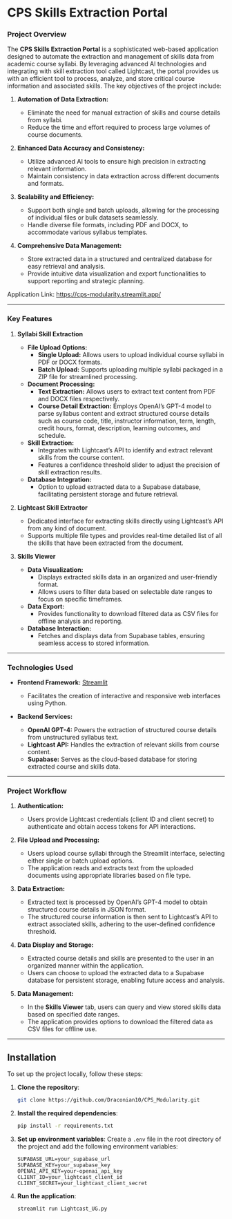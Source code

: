 # CPS Skills Extraction Portal

### **Project Overview**

The **CPS Skills Extraction Portal** is a sophisticated web-based application designed to automate the extraction and management of skills data from academic course syllabi. By leveraging advanced AI technologies and integrating with skill extraction tool called Lightcast, the portal provides us with an efficient tool to process, analyze, and store critical course information and associated skills. The key objectives of the project include:

1. **Automation of Data Extraction:**
   - Eliminate the need for manual extraction of skills and course details from syllabi.
   - Reduce the time and effort required to process large volumes of course documents.

2. **Enhanced Data Accuracy and Consistency:**
   - Utilize advanced AI tools to ensure high precision in extracting relevant information.
   - Maintain consistency in data extraction across different documents and formats.

3. **Scalability and Efficiency:**
   - Support both single and batch uploads, allowing for the processing of individual files or bulk datasets seamlessly.
   - Handle diverse file formats, including PDF and DOCX, to accommodate various syllabus templates.

4. **Comprehensive Data Management:**
   - Store extracted data in a structured and centralized database for easy retrieval and analysis.
   - Provide intuitive data visualization and export functionalities to support reporting and strategic planning.

Application Link: https://cps-modularity.streamlit.app/

---

### **Key Features**

1. **Syllabi Skill Extraction**
   - **File Upload Options:**
     - **Single Upload:** Allows users to upload individual course syllabi in PDF or DOCX formats.
     - **Batch Upload:** Supports uploading multiple syllabi packaged in a ZIP file for streamlined processing.
   - **Document Processing:**
     - **Text Extraction:** Allows users to extract text content from PDF and DOCX files respectively.
     - **Course Detail Extraction:** Employs OpenAI’s GPT-4 model to parse syllabus content and extract structured course details such as course code, title, instructor information, term, length, credit hours, format, description, learning outcomes, and schedule.
   - **Skill Extraction:**
     - Integrates with Lightcast’s API to identify and extract relevant skills from the course content.
     - Features a confidence threshold slider to adjust the precision of skill extraction results.
   - **Database Integration:**
     - Option to upload extracted data to a Supabase database, facilitating persistent storage and future retrieval.

2. **Lightcast Skill Extractor**
   - Dedicated interface for extracting skills directly using Lightcast’s API from any kind of document.
   - Supports multiple file types and provides real-time detailed list of all the skills that have been extracted from the document.

3. **Skills Viewer**
   - **Data Visualization:**
     - Displays extracted skills data in an organized and user-friendly format.
     - Allows users to filter data based on selectable date ranges to focus on specific timeframes.
   - **Data Export:**
     - Provides functionality to download filtered data as CSV files for offline analysis and reporting.
   - **Database Interaction:**
     - Fetches and displays data from Supabase tables, ensuring seamless access to stored information.

---

### **Technologies Used**

- **Frontend Framework:** [Streamlit](https://streamlit.io/)
  - Facilitates the creation of interactive and responsive web interfaces using Python.
  
- **Backend Services:**
  - **OpenAI GPT-4:** Powers the extraction of structured course details from unstructured syllabus text.
  - **Lightcast API:** Handles the extraction of relevant skills from course content.
  - **Supabase:** Serves as the cloud-based database for storing extracted course and skills data.

---

### **Project Workflow**

1. **Authentication:**
   - Users provide Lightcast credentials (client ID and client secret) to authenticate and obtain access tokens for API interactions.

2. **File Upload and Processing:**
   - Users upload course syllabi through the Streamlit interface, selecting either single or batch upload options.
   - The application reads and extracts text from the uploaded documents using appropriate libraries based on file type.
   
3. **Data Extraction:**
   - Extracted text is processed by OpenAI’s GPT-4 model to obtain structured course details in JSON format.
   - The structured course information is then sent to Lightcast’s API to extract associated skills, adhering to the user-defined confidence threshold.

4. **Data Display and Storage:**
   - Extracted course details and skills are presented to the user in an organized manner within the application.
   - Users can choose to upload the extracted data to a Supabase database for persistent storage, enabling future access and analysis.

5. **Data Management:**
   - In the **Skills Viewer** tab, users can query and view stored skills data based on specified date ranges.
   - The application provides options to download the filtered data as CSV files for offline use.

---

## Installation

To set up the project locally, follow these steps:

1. **Clone the repository**:
   ```bash
   git clone https://github.com/Draconian10/CPS_Modularity.git
   ```

2. **Install the required dependencies**:
   ```bash
   pip install -r requirements.txt
   ```
   
3. **Set up environment variables**:
   Create a `.env` file in the root directory of the project and add the following environment variables:
   ```
   SUPABASE_URL=your_supabase_url
   SUPABASE_KEY=your_supabase_key
   OPENAI_API_KEY=your-openai_api_key
   CLIENT_ID=your_lightcast_client_id
   CLIENT_SECRET=your_lightcast_client_secret
   ```
   
4. **Run the application**:
   ```bash
   streamlit run Lightcast_UG.py
   ```
